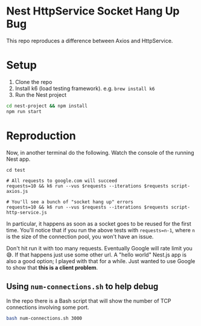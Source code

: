 # Nest HttpService Socket Hang Up Bug

This repo reproduces a difference between Axios and HttpService.

# Setup
1. Clone the repo
2. Install k6 (load testing framework). e.g. `brew install k6`
3. Run the Nest project
```bash
cd nest-project && npm install
npm run start
```

# Reproduction
Now, in another terminal do the following. Watch the console of the running Nest app.
```
cd test

# All requests to google.com will succeed
requests=10 && k6 run --vus $requests --iterations $requests script-axios.js

# You'll see a bunch of "socket hang up" errors
requests=10 && k6 run --vus $requests --iterations $requests script-http-service.js
```

In particular, it happens as soon as a socket goes to be reused for the first time. You'll notice that if you run the above tests with `requests=n-1`, where `n` is the size of the connection pool, you won't have an issue.

Don't hit run it with too many requests. Eventually Google will rate limit you 😅.
If that happens just use some other url. A "hello world" Nest.js app is also a good option; I played with that for a while. Just wanted to use Google to show that **this is a client problem**.
## Using `num-connections.sh` to help debug
In the repo there is a Bash script that will show the number of TCP connections involving some port.
```bash
bash num-connections.sh 3000
```